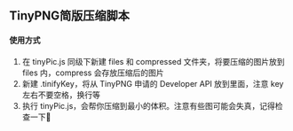 ## TinyPNG简版压缩脚本

#### 使用方式

1. 在 tinyPic.js 同级下新建 files 和 compressed 文件夹，将要压缩的图片放到 files 内，compress 会存放压缩后的图片
2. 新建 .tinifyKey，将从 TinyPNG 申请的 Developer API 放到里面，注意 key 左右不要空格，换行等
3. 执行 tinyPic.js，会帮你压缩到最小的体积。注意有些图可能会失真，记得检查一下🙂
